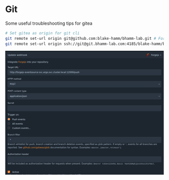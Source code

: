 # Git
Some useful troubleshooting tips for gitea

```bash
# Set gitea as origin for git cli
git remote set-url origin git@github.com:blake-hamm/bhamm-lab.git # For gh
git remote set-url origin ssh://git@git.bhamm-lab.com:4185/blake-hamm/bhamm-lab.git # For forgejo
```

![Git Argo Webhook](../assets/git-webhook.png)
